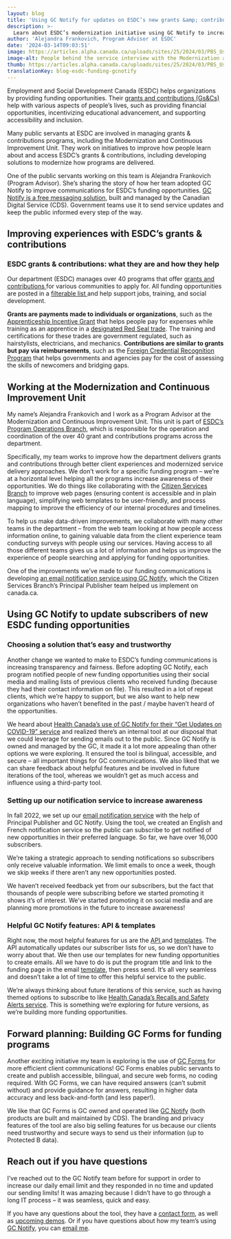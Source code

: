 ```yaml
---
layout: blog
title: 'Using GC Notify for updates on ESDC’s new grants &amp; contributions'
description: >-
  Learn about ESDC’s modernization initiative using GC Notify to increase the public’s awareness of their new grants &amp; contributions opportunities.
author: 'Alejandra Frankovich, Program Advisor at ESDC'
date: '2024-03-14T09:03:51'
image: https://articles.alpha.canada.ca/uploads/sites/25/2024/03/PBS_UsingGCNotifyUpdatesESDCGrantsContributions_Blog_EN.jpg
image-alt: People behind the service interview with the Modernization and Continuous Improvement Unit, part of the Program Operations Branch at ESDC.
thumb: https://articles.alpha.canada.ca/uploads/sites/25/2024/03/PBS_UsingGCNotifyUpdatesESDCGrantsContributions_Blog_EN.jpg
translationKey: blog-esdc-funding-gcnotify
---
```


<p>Employment and Social Development Canada (ESDC) helps organizations by providing funding opportunities. Their <a href="https://www.canada.ca/en/employment-social-development/services/funding.html" target="_blank" rel="noreferrer noopener">grants and contributions (Gs&amp;Cs)</a> help with various aspects of people’s lives, such as providing financial opportunities, incentivizing educational advancement, and supporting accessibility and inclusion.</p>



<p>Many public servants at ESDC are involved in managing grants &amp; contributions programs, including the Modernization and Continuous Improvement Unit. They work on initiatives to improve how people learn about and access ESDC’s grants &amp; contributions, including developing solutions to modernize how programs are delivered.</p>



<p>One of the public servants working on this team is Alejandra Frankovich (Program Advisor). She’s sharing the story of how her team adopted GC Notify to improve communications for ESDC’s funding opportunities. <a href="https://notification.canada.ca/?utm_source=EN_blog-esdc-funding-gcnotify&amp;utm_medium=Blog+post&amp;utm_campaign=CDS_Blogs" target="_blank" rel="noreferrer noopener">GC Notify is a free messaging solution</a>, built and managed by the Canadian Digital Service (CDS). Government teams use it to send service updates and keep the public informed every step of the way.</p>



<h2 class="wp-block-heading" id="h-improving-experiences-with-esdc-s-grants-amp-contributions"><strong>Improving experiences with ESDC’s grants &amp; contributions</strong></h2>



<h3 class="wp-block-heading" id="h-esdc-grants-amp-contributions-what-they-are-and-how-they-help"><strong>ESDC grants &amp; contributions: what they are and how they help</strong></h3>



<p>Our department (ESDC) manages over 40 programs that offer <a href="https://www.canada.ca/en/employment-social-development/services/funding.html" target="_blank" rel="noreferrer noopener">grants and contributions </a>for various communities to apply for. All funding opportunities are posted in a <a href="https://www.canada.ca/en/employment-social-development/services/funding/programs.html" target="_blank" rel="noreferrer noopener">filterable list </a>and help support jobs, training, and social development.</p>



<p><strong>Grants are payments made to individuals or organizations</strong>, such as the <a href="https://www.canada.ca/en/employment-social-development/services/funding/apprenticeship-incentive-overview.html" target="_blank" rel="noreferrer noopener">Apprenticeship Incentive Grant</a> that helps people pay for expenses while training as an apprentice in a <a href="https://www.red-seal.ca/eng/trades/tr.1d.2s_l.3st.shtml" target="_blank" rel="noreferrer noopener">designated Red Seal trade</a>. The training and certifications for these trades are government regulated, such as hairstylists, electricians, and mechanics. <strong>Contributions are similar to grants but pay via reimbursements</strong>, such as the <a href="https://www.canada.ca/en/employment-social-development/services/funding/foreign-credential-recognition.html" target="_blank" rel="noreferrer noopener">Foreign Credential Recognition Program</a> that helps governments and agencies pay for the cost of assessing the skills of newcomers and bridging gaps.</p>



<h2 class="wp-block-heading" id="h-working-at-the-modernization-and-continuous-improvement-unit"><strong>Working at the Modernization and Continuous Improvement Unit</strong></h2>



<p>My name’s Alejandra Frankovich and I work as a Program Advisor at the Modernization and Continuous Improvement Unit. This unit is part of <a href="https://www.canada.ca/en/employment-social-development/programs.html" target="_blank" rel="noreferrer noopener">ESDC’s Program Operations Branch</a>, which is responsible for the operation and coordination of the over 40 grant and contributions programs across the department.</p>



<p>Specifically, my team works to improve how the department delivers grants and contributions through better client experiences and modernized service delivery approaches. We don’t work for a specific funding program – we’re at a horizontal level helping all the programs increase awareness of their opportunities. We do things like collaborating with the <a href="https://www.canada.ca/en/employment-social-development/corporate/reports/briefing-binder-2019/book-1/department-101.html#h2.03-h3.01:~:text=Service%20Canada%20Branches-,Citizen%20Service%20Branch,-The%20Citizen%20Service" target="_blank" rel="noreferrer noopener">Citizen Services Branch</a> to improve web pages (ensuring content is accessible and in plain language), simplifying web templates to be user-friendly, and process mapping to improve the efficiency of our internal procedures and timelines.</p>



<p>To help us make data-driven improvements, we collaborate with many other teams in the department – from the web team looking at how people access information online, to gaining valuable data from the client experience team conducting surveys with people using our services. Having access to all those different teams gives us a lot of information and helps us improve the experience of people searching and applying for funding opportunities.</p>



<p>One of the improvements we’ve made to our funding communications is developing <a href="https://www.canada.ca/en/employment-social-development/services/funding/notified-opportunities.html">an email notification service using GC Notify</a>, which the Citizen Services Branch’s Principal Publisher team helped us implement on canada.ca.</p>



<h2 class="wp-block-heading" id="h-using-gc-notify-to-update-subscribers-of-new-esdc-funding-opportunities"><strong>Using GC Notify to update subscribers of new ESDC funding opportunities</strong></h2>



<h3 class="wp-block-heading" id="h-choosing-a-solution-that-s-easy-and-trustworthy"><strong>Choosing a solution that’s easy and trustworthy</strong></h3>



<p>Another change we wanted to make to ESDC’s funding communications is increasing transparency and fairness. Before adopting GC Notify, each program notified people of new funding opportunities using their social media and mailing lists of previous clients who received funding (because they had their contact information on file). This resulted in a lot of repeat clients, which we’re happy to support, but we also want to help new organizations who haven’t benefited in the past / maybe haven’t heard of the opportunities.</p>



<p>We heard about <a href="https://digital.canada.ca/2023/03/23/three-years-of-data-driven-comms-for-get-updates-on-covid-19/?utm_source=blog_esdc_funding_gcnotify_en&amp;utm_medium=blog_esdc_funding_gcnotify_en&amp;utm_id=blog_health_canada_gcnotify_en" target="_blank" rel="noreferrer noopener">Health Canada’s use of GC Notify for their “Get Updates on COVID-19” service</a> and realized there’s an internal tool at our disposal that we could leverage for sending emails out to the public. Since GC Notify is owned and managed by the GC, it made it a lot more appealing than other options we were exploring. It ensured the tool is bilingual, accessible, and secure – all important things for GC communications. We also liked that we can share feedback about helpful features and be involved in future iterations of the tool, whereas we wouldn’t get as much access and influence using a third-party tool.</p>



<h3 class="wp-block-heading" id="h-setting-up-our-notification-service-to-increase-awareness"><strong>Setting up our notification service to increase awareness</strong></h3>



<p>In fall 2022, we set up our <a href="https://www.canada.ca/en/employment-social-development/services/funding/notified-opportunities.html" target="_blank" rel="noreferrer noopener">email notification service</a> with the help of Principal Publisher and GC Notify. Using the tool, we created an English and French notification service so the public can subscribe to get notified of new opportunities in their preferred language. So far, we have over 16,000 subscribers.</p>



<p>We’re taking a strategic approach to sending notifications so subscribers only receive valuable information. We limit emails to once a week, though we skip weeks if there aren’t any new opportunities posted.</p>



<p>We haven’t received feedback yet from our subscribers, but the fact that thousands of people were subscribing before we started promoting it shows it’s of interest. We’ve started promoting it on social media and are planning more promotions in the future to increase awareness!</p>



<h3 class="wp-block-heading" id="h-helpful-gc-notify-features-api-amp-templates"><strong>Helpful GC Notify features: API &amp; templates</strong></h3>



<p>Right now, the most helpful features for us are the <a href="https://documentation.notification.canada.ca/en/?utm_source=EN_blog_Notify_grants_contributions&amp;utm_id=Notify_API+" data-type="link" data-id="https://documentation.notification.canada.ca/en/?utm_source=EN_blog_Notify_grants_contributions&amp;utm_id=Notify_API+">API </a>and <a href="https://notification.canada.ca/formatting-emails" target="_blank" rel="noreferrer noopener">templates</a>. The API automatically updates our subscriber lists for us, so we don’t have to worry about that. We then use our templates for new funding opportunities to create emails. All we have to do is put the program title and link to the funding page in the email <a href="https://notification.canada.ca/formatting-emails?utm_source=EN_blog_Notify_grants_contributions&amp;utm_id=Notify_templates" data-type="link" data-id="https://notification.canada.ca/formatting-emails?utm_source=EN_blog_Notify_grants_contributions&amp;utm_id=Notify_templates">template</a>, then press send. It’s all very seamless and doesn’t take a lot of time to offer this helpful service to the public.</p>



<p>We’re always thinking about future iterations of this service, such as having themed options to subscribe to like <a href="https://digital.canada.ca/2022/07/05/empower-to-protect-recalls-safety-alerts-in-canada/?utm_source=blog_esdc_funding_gcnotify_en&amp;utm_medium=blog_esdc_funding_gcnotify_en&amp;utm_id=blog_health_recalls_gcnotify_en" target="_blank" rel="noreferrer noopener">Health Canada’s Recalls and Safety Alerts service</a>. This is something we’re exploring for future versions, as we’re building more funding opportunities.</p>



<h2 class="wp-block-heading" id="h-forward-planning-building-gc-forms-for-funding-programs"><strong>Forward planning: Building GC Forms for funding programs</strong></h2>



<p>Another exciting initiative my team is exploring is the use of <a href="https://articles.alpha.canada.ca/forms-formulaires/?utm_source=EN_blog-esdc-funding-gcnotify+&amp;utm_medium=Blog+post&amp;utm_campaign=forms_blogs" target="_blank" rel="noreferrer noopener">GC Forms </a>for more efficient client communications! GC Forms enables public servants to create and publish accessible, bilingual, and secure web forms, no coding required. With GC Forms, we can have required answers (can’t submit without) and provide guidance for answers, resulting in higher data accuracy and less back-and-forth (and less paper!).</p>



<p>We like that GC Forms is GC owned and operated like <a href="https://notification.canada.ca/?utm_source=EN_blog-esdc-funding-gcnotify&amp;utm_medium=Blog+post&amp;utm_campaign=CDS_Blogs" target="_blank" rel="noreferrer noopener">GC Notify</a> (both products are built and maintained by CDS). The branding and privacy features of the tool are also big selling features for us because our clients need trustworthy and secure ways to send us their information (up to Protected B data).</p>



<h2 class="wp-block-heading" id="h-reach-out-if-you-have-questions"><strong>Reach out if you have questions</strong></h2>



<p>I’ve reached out to the GC Notify team before for support in order to increase our daily email limit and they responded in no time and updated our sending limits! It was amazing because I didn’t have to go through a long IT process – it was seamless, quick and easy.</p>



<p>If you have any questions about the tool, they have a <a href="https://notification.canada.ca/contact?utm_source=EN_blog-esdc-funding-gcnotify&amp;utm_medium=Blog+post&amp;utm_campaign=CDS_Blogs" target="_blank" rel="noreferrer noopener">contact form</a>, as well as <a href="https://notification.canada.ca/register-for-a-demo?utm_source=EN_blog_Notify-grants-contributions&amp;utm_medium=Blog+post&amp;utm_campaign=CDS_Blogs&amp;utm_id=Notify_demo" data-type="link" data-id="https://notification.canada.ca/register-for-a-demo?utm_source=EN_blog_Notify-grants-contributions&amp;utm_medium=Blog+post&amp;utm_campaign=CDS_Blogs&amp;utm_id=Notify_demo" target="_blank" rel="noreferrer noopener">upcoming demos</a>. Or if you have questions about how my team’s using <a href="https://notification.canada.ca/?utm_source=EN_blog_Notify_grants_contributions&amp;utm_id=Notify_home+" data-type="link" data-id="https://notification.canada.ca/?utm_source=EN_blog_Notify_grants_contributions&amp;utm_id=Notify_home+">GC Notify</a>, you can <a href="mailto:alejandra.p.frankovich@hrsdc-rhdcc.gc.ca" target="_blank" rel="noreferrer noopener">email me</a>.</p>



<p></p>


